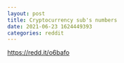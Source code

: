 ```yaml
--- 
layout: post 
title: Cryptocurrency sub's numbers 
date: 2021-06-23 1624449393 
categories: reddit 
--- 
```

https://redd.it/o6bafo